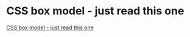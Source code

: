 # CSS box model - just read this one
[CSS box model - just read this one](https://aiwithcloud.com/2022/09/15/css_box_model___just_read_this_one/)